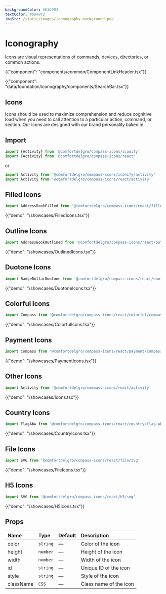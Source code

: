 ```yaml
---
backgroundColor: #E3D0B3
textColor: #684842
imgSrc: /static/images/iconography-background.png
---
```


# Iconography

<p class="description hidden">Icons are visual representations of commands, devices, directories, or common actions.</p>

{{"component": "components/common/ComponentLinkHeader.tsx"}}

{{"component": "data/foundation/iconography/components/SearchBar.tsx"}}
## Icons

Icons should be used to maximize comprehension and reduce cognitive load when you need to call attention to a particular action, command, or section. Our icons are designed with our brand personality baked in.
## Import

```js
import {Activity} from '@comfortdelgro/compass-icons/iconify'
import {Activity} from '@comfortdelgro/compass-icons/react'
```

or

```js
import Activity from '@comfortdelgro/compass-icons/iconify/activity'
import Activity from '@comfortdelgro/compass-icons/react/activity'
```

## Filled Icons

```js
import AddressBookFilled from '@comfortdelgro/compass-icons/react/filled/address-book-filled'
```

{{"demo": "/showcases/FilledIcons.tsx"}}

## Outline Icons

```js
import AddressBookOutlined from '@comfortdelgro/compass-icons/react/outlined/address-book-outlined'
```

{{"demo": "/showcases/OutlinedIcons.tsx"}}

## Duotone Icons

```js
import BadgeDollarDuotone from '@comfortdelgro/compass-icons/react/duotone/badge-dollar-duotone'
```

{{"demo": "/showcases/DuotoneIcons.tsx"}}

## Colorful Icons

```js
import Compass from '@comfortdelgro/compass-icons/react/colorful/compass'
```

{{"demo": "/showcases/ColorfulIcons.tsx"}}

## Payment Icons

```js
import Compass from '@comfortdelgro/compass-icons/react/payment/compass'
```

{{"demo": "/showcases/PaymentIcons.tsx"}}

## Other Icons

```js
import Activity from '@comfortdelgro/compass-icons/react/activity'
```

{{"demo": "/showcases/Icons.tsx"}}

## Country Icons

```js
import FlagAbw from '@comfortdelgro/compass-icons/react/country/flag-abw'
```

{{"demo": "/showcases/CountryIcons.tsx"}}

## File Icons

```js
import SVG from '@comfortdelgro/compass-icons/react/file/svg'
```

{{"demo": "/showcases/FileIcons.tsx"}}

## H5 Icons

```js
import SVG from '@comfortdelgro/compass-icons/react/h5/svg'
```

{{"demo": "/showcases/H5Icons.tsx"}}

## Props

| Name      | Type     | Default | Description            |
| :-------- | :------- | :------ | :--------------------- |
| color     | `string` | —       | Color of the icon      |
| height    | `number` | —       | Height of the icon     |
| width     | `number` | —       | Width of the icon      |
| id        | `string` | —       | Unique ID of the icon  |
| style     | `string` | —       | Style of the icon      |
| className | `CSS`    | —       | Class name of the icon |
